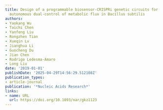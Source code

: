 ```yaml
---
title: Design of a programmable biosensor-CRISPRi genetic circuits for dynamic and
  autonomous dual-control of metabolic flux in Bacillus subtilis
authors:
- Yaokang Wu
- Taichi Chen
- Yanfeng Liu
- Rongzhen Tian
- Xueqin Lv
- Jianghua Li
- Guocheng Du
- Jian Chen
- Rodrigo Ledesma‐Amaro
- Long Liu
date: '2019-01-01'
publishDate: '2025-04-29T14:56:29.512108Z'
publication_types:
- article-journal
publication: '*Nucleic Acids Research*'
links:
- name: URL
  url: https://doi.org/10.1093/nar/gkz1123
---
```

